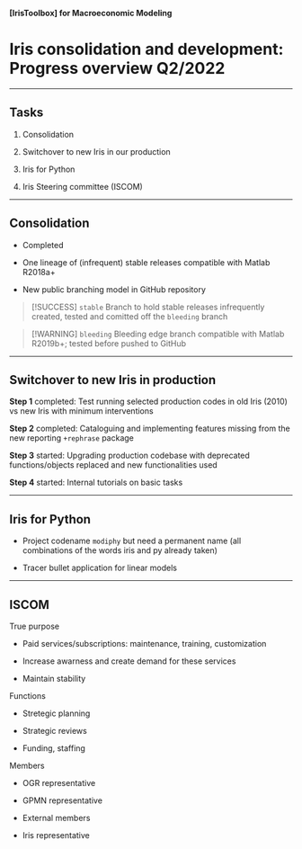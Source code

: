 __[IrisToolbox] for Macroeconomic Modeling__

# Iris consolidation and development:<br/> Progress overview Q2/2022

---

## Tasks

1. Consolidation

1. Switchover to new Iris in our production

1. Iris for Python

1. Iris Steering committee (ISCOM)


---

## Consolidation

* Completed

* One lineage of (infrequent) stable releases compatible with Matlab R2018a+

* New public branching model in GitHub repository 

> [!SUCCESS] `stable`
> Branch to hold stable releases infrequently created, tested and comitted off the `bleeding` branch

> [!WARNING] `bleeding`
> Bleeding edge branch compatible with Matlab R2019b+; tested before pushed to GitHub


---

## Switchover to new Iris in production

__Step 1__ completed: Test running selected production codes in old Iris (2010) vs new Iris with minimum interventions 

__Step 2__ completed: Cataloguing and implementing features missing from the new reporting `+rephrase` package

__Step 3__ started: Upgrading production codebase with deprecated functions/objects replaced and new functionalities used

__Step 4__ started: Internal tutorials on basic tasks


---

## Iris for Python

* Project codename `modiphy` but need a permanent name (all combinations of
  the words iris and py already taken)

* Tracer bullet application for linear models


---

## ISCOM

True purpose

* Paid services/subscriptions: maintenance, training, customization

* Increase awarness and create demand for these services

* Maintain stability


Functions

* Stretegic planning

* Strategic reviews

* Funding, staffing


Members

* OGR representative

* GPMN representative

* External members

* Iris representative


